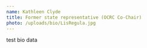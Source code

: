 ```yaml
---
name: Kathleen Clyde
title: Former state representative (OCRC Co-Chair)
photo: /uploads/bio/LisRegula.jpg
---
```

test bio data
